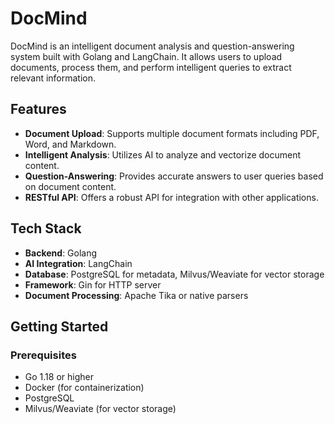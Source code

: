 # DocMind

DocMind is an intelligent document analysis and question-answering system built with Golang and LangChain. It allows users to upload documents, process them, and perform intelligent queries to extract relevant information.

## Features

- **Document Upload**: Supports multiple document formats including PDF, Word, and Markdown.
- **Intelligent Analysis**: Utilizes AI to analyze and vectorize document content.
- **Question-Answering**: Provides accurate answers to user queries based on document content.
- **RESTful API**: Offers a robust API for integration with other applications.

## Tech Stack

- **Backend**: Golang
- **AI Integration**: LangChain
- **Database**: PostgreSQL for metadata, Milvus/Weaviate for vector storage
- **Framework**: Gin for HTTP server
- **Document Processing**: Apache Tika or native parsers

## Getting Started

### Prerequisites

- Go 1.18 or higher
- Docker (for containerization)
- PostgreSQL
- Milvus/Weaviate (for vector storage)